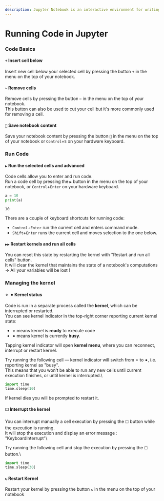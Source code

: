 ```yaml
---
description: Jupyter Notebook is an interactive environment for writing and running code.
---
```


# Running Code in Jupyter

### Code Basics

#### `+` Insert cell below

Insert new cell below your selected cell by pressing the button `+` in the menu on the top of your notebook.

#### `✂` Remove cells

Remove cells by pressing the button `✂` in the menu on the top of your notebook.\
This button can also be used to cut your cell but it's more commonly used for removing a cell.

#### `💾` Save notebook content

Save your notebook content by pressing the button `💾` in the menu on the top of your notebook or `Control`+`S` on your hardware keyboard.

### Run Code

#### `▶︎` Run the selected cells and advanced

Code cells allow you to enter and run code.\
Run a code cell by pressing the `▶︎` button in the menu on the top of your notebook, or `Control`+`Enter` on your hardware keyboard.

```python
a = 10
print(a)
```

```
10
```

There are a couple of keyboard shortcuts for running code:

* `Control`+`Enter` run the current cell and enters command mode.
* `Shift`+`Enter` runs the current cell and moves selection to the one below.

#### `▶︎▶︎` Restart kernels and run all cells

You can reset this state by restarting the kernel with "Restart and run all cells" button.\
It will clear the kernel that maintains the state of a notebook's computations => All your variables will be lost !

### Managing the kernel

#### `⚪︎ ⚫︎` Kernel status

Code is run in a separate process called the **kernel**, which can be interrupted or restarted.\
You can see kernel indicator in the top-right corner reporting current kernel state:

* `⚪︎` means kernel is **ready** to execute code
* `⚫︎` means kernel is currently **busy**.

Tapping kernel indicator will open **kernel menu**, where you can reconnect, interrupt or restart kernel.

Try running the following cell — kernel indicator will switch from `⚪︎` to `⚫︎`, i.e. reporting kernel as "busy".\
This means that you won't be able to run any new cells until current execution finishes, or until kernel is interrupted.\


```python
import time
time.sleep(10)
```

If kernel dies you will be prompted to restart it.

#### `⬜` Interrupt the kernel

You can interrupt manually a cell execution by pressing the `⬜` button while the execution is running.\
It will stop the execution and display an error message : "KeyboardInterrupt"\


Try running the following cell and stop the execution by pressing the `⬜` button.\


```python
import time
time.sleep(30)
```

#### `↻` Restart Kernel

Restart your kernel by pressing the button `↻` in the menu on the top of your notebook
